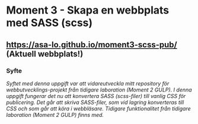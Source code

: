 # Moment 3 - Skapa en webbplats med SASS (scss) 
## https://asa-lo.github.io/moment3-scss-pub/ (Aktuell webbplats!)
### Syfte
*Syftet med denna uppgift var att vidareutveckla mitt repository för webbutvecklings-projekt från tidigare laboration (Moment 2 GULP). 
I denna uppgift fungerar det nu att konvertera SASS (scss-filer) till vanlig CSS för publicering.
Det går att skriva SASS-filer, som vid lagring konverteras till CSS och som går att köra i webbläsare. 
Tidigare funktionalitet från tidigare laboration (Moment 2 GULP) finns med.*

